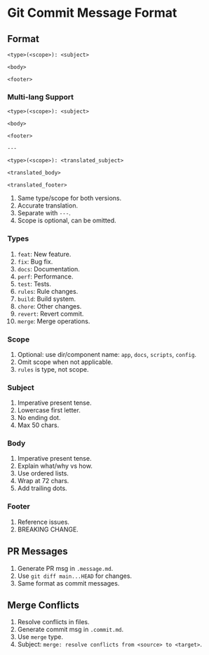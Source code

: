 # Git Commit Message Format

## Format

```
<type>(<scope>): <subject>

<body>

<footer>
```

### Multi-lang Support

```
<type>(<scope>): <subject>

<body>

<footer>

---

<type>(<scope>): <translated_subject>

<translated_body>

<translated_footer>
```

1. Same type/scope for both versions.
2. Accurate translation.
3. Separate with `---`.
4. Scope is optional, can be omitted.

### Types

1. `feat`: New feature.
2. `fix`: Bug fix.
3. `docs`: Documentation.
4. `perf`: Performance.
5. `test`: Tests.
6. `rules`: Rule changes.
7. `build`: Build system.
8. `chore`: Other changes.
9. `revert`: Revert commit.
10. `merge`: Merge operations.

### Scope

1. Optional: use dir/component name: `app`, `docs`, `scripts`, `config`.
2. Omit scope when not applicable.
3. `rules` is type, not scope.

### Subject

1. Imperative present tense.
2. Lowercase first letter.
3. No ending dot.
4. Max 50 chars.

### Body

1. Imperative present tense.
2. Explain what/why vs how.
3. Use ordered lists.
4. Wrap at 72 chars.
5. Add trailing dots.

### Footer

1. Reference issues.
2. BREAKING CHANGE.

## PR Messages

1. Generate PR msg in `.message.md`.
2. Use `git diff main...HEAD` for changes.
3. Same format as commit messages.

## Merge Conflicts

1. Resolve conflicts in files.
2. Generate commit msg in `.commit.md`.
3. Use `merge` type.
4. Subject: `merge: resolve conflicts from <source> to <target>`.

